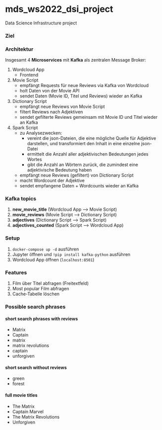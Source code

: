 # mds_ws2022_dsi_project

Data Science Infrastructure project

### Ziel



### Architektur

Insgesamt 4 **Microservices** mit **Kafka** als zentralen Message Broker:

1. Wordcloud App
    - Frontend
2. Movie Script
    - empfängt Requests für neue Reviews via Kafka von Wordcloud
    - holt Daten von der Movie API
    - sendet Daten (Movie ID, Titel und Reviews) wieder an Kafka
3. Dictionary Script
    - empfängt neue Reviews von Movie Script
    - filtert Reviews nach Adjektiven
    - sendet gefilterte Reviews gemeinsam mit Movie ID und Titel wieder an Kafka
4. Spark Script
    - zu Analysezwecken:
      - vereint die json-Dateien, die eine mögliche Quelle für Adjektive darstellen, und transformiert den Inhalt in eine einzelne json-Datei
      - ermittelt die Anzahl aller adjektivischen Bedeutungen jedes Wortes
      - gibt die Anzahl an Wörtern zurück, die zumindest eine adjektivische Bedeutung haben
    - empfängt neue Reviews (gefiltert) von Dictionary Script
    - macht Wordcount der Adjektive
    - sendet empfangene Daten + Wordcounts wieder an Kafka

### Kafka topics

1. **new_movie_title** (Wordcloud App --> Movie Script)
2. **movie_reviews** (Movie Script --> Dictionary Script)
3. **adjectives** (Dictionary Script --> Spark Script)
4. **adjectives_counted** (Spark Script --> Wordcloud App)

### Setup

1. ```docker-compose up -d``` ausführen
2. Jupyter öffnen und ```!pip install kafka-python``` ausführen
3. Wordcloud App öffnen (```localhost:8501```)

### Features

1. Film über Titel abfragen (Freitextfeld)
2. Most popular Film abfragen
3. Cache-Tabelle löschen

### Possible search phrases

#### short search phrases with reviews

-   Matrix
-   Captain
-   matrix
-   matrix revolutions
-   captain
-   unforgiven

#### short search without reviews

-   green
-   forest

#### full movie titles

-   The Matrix
-   Captain Marvel
-   The Matrix Revolutions
-   Unforgiven